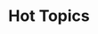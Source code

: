 ---
ee_id_show: '4258'
title: Hot Topics
url: hot-topics
live_url:
year: '2015'
venue: Lisson Gallery
state_country: Milan
type:
dates:
wwwnews:
wwweblast:
pitch: "​Would you believe me if I told you this was my first <i>sculpture</i> show?
  ;-)"
ps: "...think “Your Performance” might b 1 of the best things I ever made FYI. The
  Italians were def on the same page of these FYI / also. Uuuugh, luv Italy."
layout: shows
---